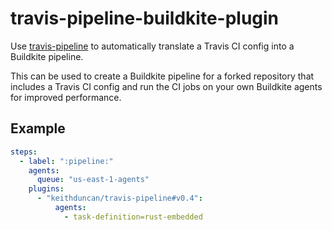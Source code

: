 # travis-pipeline-buildkite-plugin

Use [travis-pipeline](https://github.com/keithduncan/travis-pipeline) to
automatically translate a Travis CI config into a Buildkite pipeline.

This can be used to create a Buildkite pipeline for a forked repository
that includes a Travis CI config and run the CI jobs on your own Buildkite
agents for improved performance.

## Example

```yml
steps:
  - label: ":pipeline:"
    agents:
      queue: "us-east-1-agents"
    plugins:
      - "keithduncan/travis-pipeline#v0.4":
          agents:
            - task-definition=rust-embedded
```
